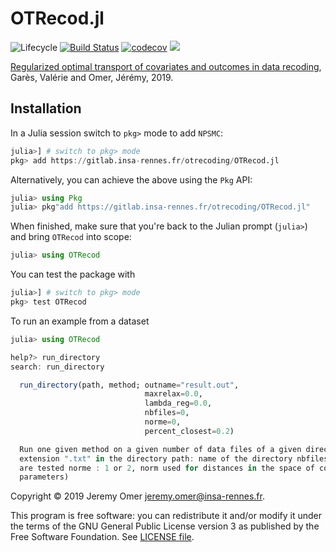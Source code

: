 # OTRecod.jl

![Lifecycle](https://img.shields.io/badge/lifecycle-experimental-orange.svg)    <!--
  6 ![Lifecycle](https://img.shields.io/badge/lifecycle-maturing-blue.svg)        7 ![Lifecycle](https://img.shields.io/badge/lifecycle-stable-green.svg)
  8 ![Lifecycle](https://img.shields.io/badge/lifecycle-retired-orange.svg)
  9 ![Lifecycle](https://img.shields.io/badge/lifecycle-archived-red.svg)        10 ![Lifecycle](https://img.shields.io/badge/lifecycle-dormant-blue.svg) -->
[![Build Status](https://travis-ci.org/otrecoding/OTRecod.jl.svg?branch=master)](https://travis-ci.org/otrecoding/OTRecod.jl)
[![codecov](https://codecov.io/gh/otrecoding/OTRecod.jl/branch/master/graph/badge.svg)](https://codecov.io/gh/otrecoding/OTRecod.jl)
[![](https://img.shields.io/badge/docs-dev-blue.svg)](https://otrecoding.github.io/OTRecod.jl/dev)

[Regularized optimal transport of covariates and outcomes in data recoding](https://hal.archives-ouvertes.fr/hal-02123109/file/OTRecoding.pdf), Garès, Valérie and Omer, Jérémy, 2019.

## Installation

In a Julia session switch to `pkg>` mode to add `NPSMC`:

```julia
julia>] # switch to pkg> mode
pkg> add https://gitlab.insa-rennes.fr/otrecoding/OTRecod.jl
```

Alternatively, you can achieve the above using the `Pkg` API:

```julia
julia> using Pkg
julia> pkg"add https://gitlab.insa-rennes.fr/otrecoding/OTRecod.jl"
```

When finished, make sure that you're back to the Julian prompt (`julia>`)
and bring `OTRecod` into scope:

```julia
julia> using OTRecod
```

You can test the package with

```julia
julia>] # switch to pkg> mode
pkg> test OTRecod
```

To run an example from a dataset

```julia
julia> using OTRecod

help?> run_directory
search: run_directory

  run_directory(path, method; outname="result.out",
                              maxrelax=0.0,
                              lambda_reg=0.0,
                              nbfiles=0,
                              norme=0,
                              percent_closest=0.2)

  Run one given method on a given number of data files of a given directory The data files must be the only files with
  extension ".txt" in the directory path: name of the directory nbfiles: number of files considered, 0 if all the data files
  are tested norme : 1 or 2, norm used for distances in the space of covariates (see runallmethods for the description of other
  parameters)
```

Copyright © 2019 Jeremy Omer <jeremy.omer@insa-rennes.fr>.

This program is free software: you can redistribute it and/or modify
it under the terms of the GNU General Public License version 3 as published by
the Free Software Foundation. See [LICENSE file](LICENSE).
